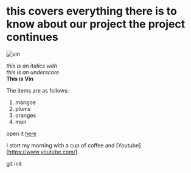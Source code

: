 <h1>this covers everything there is to know about our project 
the project continues</h1>

![vin](https://vin-project.s3.amazonaws.com/project-images/drama%2Byoko.JPEG)

*this is an italics with* <br>
_this is an underscore_ <br>
**This is Vin**

The items are as follows:
1. mangoe
2. plums
3. oranges
4. men

open it [here](https://www.youtube.com/)

I start my morning with a cup of coffee and
[Youtube][https://www.youtube.com/].

git init     

